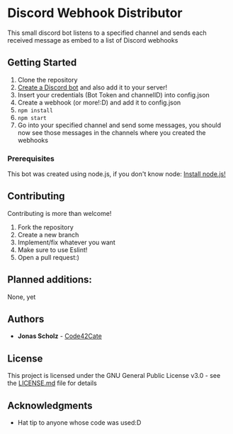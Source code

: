 # Discord Webhook Distributor
This small discord bot listens to a specified channel and sends each received message as embed to a list of Discord webhooks
## Getting Started

1. Clone the repository
2. [Create a Discord bot](https://discordapp.com/developers/applications/ "Discord's Developer page") and also add it to your server!
3. Insert your credentials (Bot Token and channelID) into config.json 
4. Create a webhook (or more!:D) and add it to config.json
5. ```npm install```
6. ```npm start```
6. Go into your specified channel and send some messages, you should now see those messages in the channels where you created the webhooks

### Prerequisites

This bot was created using node.js, if you don't know node: [Install node.js!](https://nodejs.org/en/, "Install Node.js")

## Contributing

Contributing is more than welcome! 
1. Fork the repository
2. Create a new branch 
3. Implement/fix whatever you want
4. Make sure to use Eslint!
5. Open a pull request:)

## Planned additions:
None, yet
## Authors

* **Jonas Scholz** - [Code42Cate](https://github.com/Code42Cate)

## License

This project is licensed under the GNU General Public License v3.0 - see the [LICENSE.md](LICENSE.md) file for details

## Acknowledgments

* Hat tip to anyone whose code was used:D
